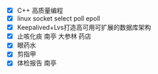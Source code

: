 - [x] C++ 高质量编程
- [x] linux socket select poll epoll
- [x] Keepalived+Lvs打造高可用可扩展的数据库架构
- [x] 止咳化痰 南亭 大参林 药店
- [x] 眼药水
- [x] 剪指甲
- [x] 体检报告 南亭
